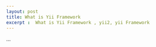 ```yaml
---
layout: post
title: What is Yii Framework
excerpt :  What is Yii Framework , yii2, yii Framework
---
```


...
